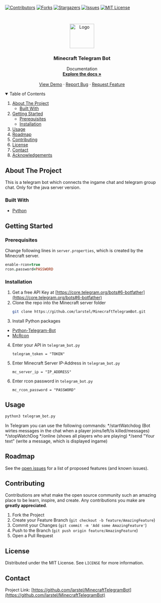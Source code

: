 <!--
*** Thanks for checking out the Best-README-Template. If you have a suggestion
*** that would make this better, please fork the repo and create a pull request
*** or simply open an issue with the tag "enhancement".
*** Thanks again! Now go create something AMAZING! :D
-->



<!-- PROJECT SHIELDS -->
<!--
*** I'm using markdown "reference style" links for readability.
*** Reference links are enclosed in brackets [ ] instead of parentheses ( ).
*** See the bottom of this document for the declaration of the reference variables
*** for contributors-url, forks-url, etc. This is an optional, concise syntax you may use.
*** https://www.markdownguide.org/basic-syntax/#reference-style-links
-->
[![Contributors][contributors-shield]][contributors-url]
[![Forks][forks-shield]][forks-url]
[![Stargazers][stars-shield]][stars-url]
[![Issues][issues-shield]][issues-url]
[![MIT License][license-shield]][license-url]


<!-- PROJECT LOGO -->
<br />
<p align="center">
  <a href="https://github.com/larstel/MinecraftTelegramBot">
    <img src="images/logo.png" alt="Logo" width="80" height="80">
  </a>

  <h3 align="center">Minecraft Telegram Bot</h3>

  <p align="center">
    Documentation
    <br />
    <a href="https://github.com/larstel/MinecraftTelegramBot"><strong>Explore the docs »</strong></a>
    <br />
    <br />
    <a href="https://github.com/larstel/MinecraftTelegramBot">View Demo</a>
    ·
    <a href="https://github.com/larstel/MinecraftTelegramBot/issues">Report Bug</a>
    ·
    <a href="https://github.com/larstel/MinecraftTelegramBot/issues">Request Feature</a>
  </p>
</p>



<!-- TABLE OF CONTENTS -->
<details open="open">
  <summary>Table of Contents</summary>
  <ol>
    <li>
      <a href="#about-the-project">About The Project</a>
      <ul>
        <li><a href="#built-with">Built With</a></li>
      </ul>
    </li>
    <li>
      <a href="#getting-started">Getting Started</a>
      <ul>
        <li><a href="#prerequisites">Prerequisites</a></li>
        <li><a href="#installation">Installation</a></li>
      </ul>
    </li>
    <li><a href="#usage">Usage</a></li>
    <li><a href="#roadmap">Roadmap</a></li>
    <li><a href="#contributing">Contributing</a></li>
    <li><a href="#license">License</a></li>
    <li><a href="#contact">Contact</a></li>
    <li><a href="#acknowledgements">Acknowledgements</a></li>
  </ol>
</details>



<!-- ABOUT THE PROJECT -->
## About The Project

This is a telegram bot which connects the ingame chat and telegram group chat.
Only for the java server version.

### Built With

* [Python](https://python.org)


<!-- GETTING STARTED -->
## Getting Started

### Prerequisites

Change following lines in `server.properties`, which is created by the Minecraft server.
   ```pro
   enable-rcon=true
   rcon.password=PASSWORD
   ```

### Installation

1. Get a free API Key at [https://core.telegram.org/bots#6-botfather](https://core.telegram.org/bots#6-botfather)
2. Clone the repo into the Minecraft server folder
   ```sh
   git clone https://github.com/larstel/MinecraftTelegramBot.git
   ```
3. Install Python packages
  * [Python-Telegram-Bot](https://pypi.org/project/python-telegram-bot/)
  * [McRcon](https://pypi.org/project/mcrcon/)
4. Enter your API in `telegram_bot.py`
   ```PY
   telegram_token = "TOKEN"
   ```
5. Enter Minecraft Server IP-Address in `telegram_bot.py`
   ```PY
   mc_server_ip = "IP_ADDRESS"
   ```
6. Enter rcon password in `telegram_bot.py`
   ```PY
   mc_rcon_password = "PASSWORD"
   ```

<!-- USAGE EXAMPLES -->
## Usage
```sh
python3 telegram_bot.py
```

In Telegram you can use the following commands:
*/startWatchdog (Bot wirtes messages in the chat when a player joins/left/is killed/messages)
*/stopWatchDog
*/online (shows all players who are playing)
*/send "Your text" (write a message, which is displayed ingame)

<!-- ROADMAP -->
## Roadmap

See the [open issues](https://github.com/larstel/MinecraftTelegramBot/issues) for a list of proposed features (and known issues).



<!-- CONTRIBUTING -->
## Contributing

Contributions are what make the open source community such an amazing place to be learn, inspire, and create. Any contributions you make are **greatly appreciated**.

1. Fork the Project
2. Create your Feature Branch (`git checkout -b feature/AmazingFeature`)
3. Commit your Changes (`git commit -m 'Add some AmazingFeature'`)
4. Push to the Branch (`git push origin feature/AmazingFeature`)
5. Open a Pull Request



<!-- LICENSE -->
## License

Distributed under the MIT License. See `LICENSE` for more information.



<!-- CONTACT -->
## Contact

Project Link: [https://github.com/larstel/MinecraftTelegramBot](https://github.com/larstel/MinecraftTelegramBot)






<!-- MARKDOWN LINKS & IMAGES -->
<!-- https://www.markdownguide.org/basic-syntax/#reference-style-links -->
[contributors-shield]: https://img.shields.io/github/contributors/larstel/MinecraftTelegramBot.svg?style=for-the-badge
[contributors-url]: https://github.com/larstel/MinecraftTelegramBot/graphs/contributors
[forks-shield]: https://img.shields.io/github/forks/larstel/MinecraftTelegramBot.svg?style=for-the-badge
[forks-url]: https://github.com/larstel/MinecraftTelegramBot/network/members
[stars-shield]: https://img.shields.io/github/stars/larstel/MinecraftTelegramBot.svg?style=for-the-badge
[stars-url]: https://github.com/larstel/MinecraftTelegramBot/stargazers
[issues-shield]: https://img.shields.io/github/issues/larstel/MinecraftTelegramBot.svg?style=for-the-badge
[issues-url]: https://github.com/larstel/MinecraftTelegramBot/issues
[license-shield]: https://img.shields.io/github/license/larstel/MinecraftTelegramBot.svg?style=for-the-badge
[license-url]: https://github.com/larstel/MinecraftTelegramBot/blob/master/LICENSE.txt
